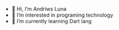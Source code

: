 - 👋 Hi, I’m Andriws Luna
- 👀 I’m interested in programing technology
- 🌱 I’m currently learning Dart lang


<!---
andriwsluna/andriwsluna is a ✨ special ✨ repository because its `README.md` (this file) appears on your GitHub profile.
You can click the Preview link to take a look at your changes.
--->
